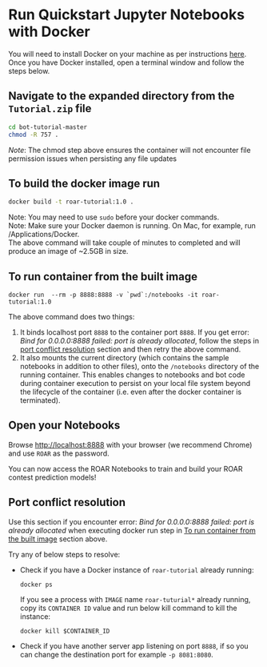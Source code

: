 
# Run Quickstart Jupyter Notebooks with Docker

You will need to install Docker on your machine as per instructions [here](https://docs.docker.com/install/). <br/>
Once you have Docker installed, open a terminal window and follow the steps below.

## Navigate to the expanded directory from the `Tutorial.zip` file

```sh
cd bot-tutorial-master
chmod -R 757 .
```

_Note_: The chmod step above ensures the container will not encounter file permission issues when persisting any file updates


## To build the docker image run
```sh
docker build -t roar-tutorial:1.0 .
```
Note: You may need to use `sudo` before your docker commands. <br/>
Note: Make sure your Docker daemon is running.  On Mac, for example, run /Applications/Docker. <br/>
The above command will take couple of minutes to completed and will produce an image of ~2.5GB in size.
   
## To run container from the built image
```
docker run  --rm -p 8888:8888 -v `pwd`:/notebooks -it roar-tutorial:1.0
```

The above command does two things:
1. It binds localhost port `8888` to the container port `8888`.  If you get error: *Bind for 0.0.0.0:8888 failed: port is already allocated*, follow the steps in [port conflict resolution](#port-conflict-resolution) section and then retry the above command.
1. It also mounts the current directory (which contains the sample notebooks in addition to other files), onto the `/notebooks` directory of the running container. This enables changes to notebooks and bot code during container execution to persist on your local file system beyond the lifecycle of the container (i.e. even after the docker container is terminated).
   
## Open your Notebooks

Browse [http://localhost:8888](http://localhost:8888) with your browser (we recommend Chrome) and use `ROAR` as the password.

You can now access the ROAR Notebooks to train and build your ROAR contest prediction models!

## Port conflict resolution
Use this section if you encounter error: *Bind for 0.0.0.0:8888 failed: port is already allocated* when executing docker run step in [To run container from the built image](#To-run-container-from-the-built-image) section above.

Try any of below steps to resolve:

- Check if you have a Docker instance of `roar-tutorial` already running:
    ```
    docker ps  
    ```
    If you see a process with `IMAGE` name `roar-tuturial*` already running, copy its `CONTAINER ID` value and run below kill command to kill the instance:
    ```
    docker kill $CONTAINER_ID
    ```
- Check if you have another server app listening on port `8888`, if so you can change the destination port for example `-p 8081:8080`.

